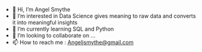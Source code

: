 - 👋 Hi, I’m Angel Smythe
- 👀 I’m interested in Data Science gives meaning to raw data and converts it into meaningful insights
- 🌱 I’m currently learning SQL and Python
- 💞️ I’m looking to collaborate on ...
- 📫 How to reach me : Angeljsmythe@gmail.com

<!---
Angelisx/Angelisx is a ✨ special ✨ repository because its `README.md` (this file) appears on your GitHub profile.
You can click the Preview link to take a look at your changes.
--->
